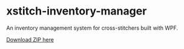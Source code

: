# xstitch-inventory-manager
An inventory management system for cross-stitchers built with WPF.

[Download ZIP here](https://github.com/CeceOrtiz/xstitch-inventory-manager/raw/main/XStitch.zip)
